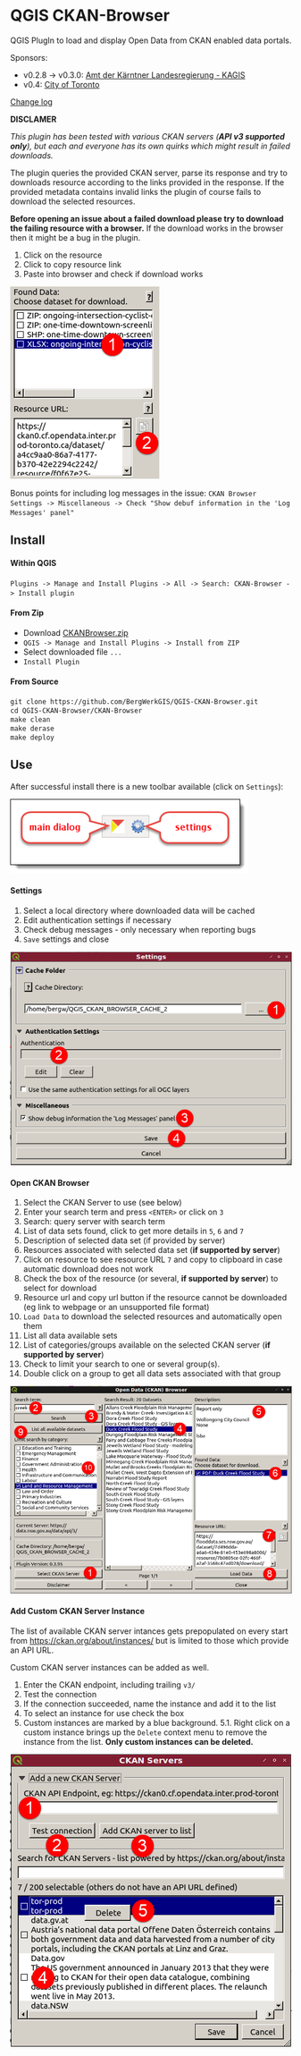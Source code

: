 
QGIS CKAN-Browser
=============

QGIS PlugIn to load and display Open Data from CKAN enabled data portals.

Sponsors:
* v0.2.8 -> v0.3.0: [Amt der Kärntner Landesregierung - KAGIS](http://www.kagis.ktn.gv.at)
* v0.4: [City of Toronto](https://open.toronto.ca/)

[Change log](CKAN-Browser/metadata.txt)

__DISCLAMER__

_This plugin has been tested with various CKAN servers (**API v3 supported only**), but each and everyone has its own quirks which might result in failed downloads._

The plugin queries the provided CKAN server, parse its response and try to downloads resource according to the links provided in the response.
If the provided metadata contains invalid links the plugin of course fails to download the selected resources.

**Before opening an issue about a failed download please try to download the failing resource with a browser.**
If the download works in the browser then it might be a bug in the plugin.

1. Click on the resource
2. Click to copy resource link
3. Paste into browser and check if download works

![](img/copy-resource-url.png)

Bonus points for including log messages in the issue:
`CKAN Browser Settings -> Miscellaneous -> Check "Show debuf information in the 'Log Messages' panel"`

## Install

#### Within QGIS

`Plugins -> Manage and Install Plugins -> All -> Search: CKAN-Browser -> Install plugin`

#### From Zip

* Download [CKANBrowser.zip](https://github.com/BergWerkGIS/QGIS-CKAN-Browser/blob/master/CKANBrowser.zip)
* `QGIS -> Manage and Install Plugins -> Install from ZIP`
* Select downloaded file `...`
* `Install Plugin`

#### From Source

```
git clone https://github.com/BergWerkGIS/QGIS-CKAN-Browser.git
cd QGIS-CKAN-Browser/CKAN-Browser
make clean
make derase
make deploy
```

## Use

After successful install there is a new toolbar available (click on `Settings`):

![CKAN Browser Toolbar](img/toolbar.png?raw=true)

#### Settings

1. Select a local directory where downloaded data will be cached
2. Edit authentication settings if necessary
3. Check debug messages - only necessary when reporting bugs
4. `Save` settings and close


![CKAN Browser Settings](img/settings.png?raw=true)

#### Open CKAN Browser

1. Select the CKAN Server to use (see below)
2. Enter your search term and press `<ENTER>` or click on `3`
3. Search: query server with search term
4. List of data sets found, click to get more details in `5`, `6` and `7`
5. Description of selected data set (if provided by server)
6. Resources associated with selected data set (**if supported by server**)
  1. Click on resource to see resource URL `7` and copy to clipboard in case automatic download does not work
  2. Check the box of the resource (or several, **if supported by server**) to select for download
7. Resource url and copy url button if the resource cannot be downloaded (eg link to webpage or an unsupported file format)
8. `Load Data` to download the selected resources and automatically open them
9. List all data available sets
10. List of categories/groups available on the selected CKAN server (**if supported by server**)
  1. Check to limit your search to one or several group(s).
  2. Double click on a group to get all data sets associated with that group

![Open Data (CKAN) Browser](img/open-data-ckan-browser.png?raw=true)


#### Add Custom CKAN Server Instance

The list of available CKAN server intances gets prepopulated on every start from https://ckan.org/about/instances/ but is limited to those which provide an API URL.

Custom CKAN server instances can be added as well.

1. Enter the CKAN endpoint, including trailing `v3/`
2. Test the connection
3. If the connection succeeded, name the instance and add it to the list
4. To select an instance for use check the box
5. Custom instances are marked by a blue background.
5.1. Right click on a custom instance brings up the `Delete` context menu to remove the instance from the list. **Only custom instances can be deleted.**

![Custom CKAN Server instances](img/ckan-instances.png)